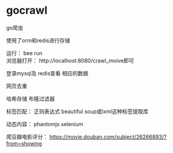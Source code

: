 # gocrawl
go爬虫

使用了orm和redis进行存储  

运行：
bee  run   
浏览器打开：
http://localhost:8080/crawl_moive即可  


登录mysql及 redis查看 相应的数据    


网页去重   

  哈希存储  布隆过滤器

标签匹配：
   正则表达式
   beautiful soup或lxml这种标签提取库

动态内容：
  phantomjs
selenium


爬豆瓣电影评分：
https://movie.douban.com/subject/26266893/?from=showing
